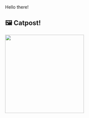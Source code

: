 Hello there!



## 🖼️ Catpost!

<sub>
    <img src="https://cdn2.thecatapi.com/images/959.jpg" height="256">
</sub>


